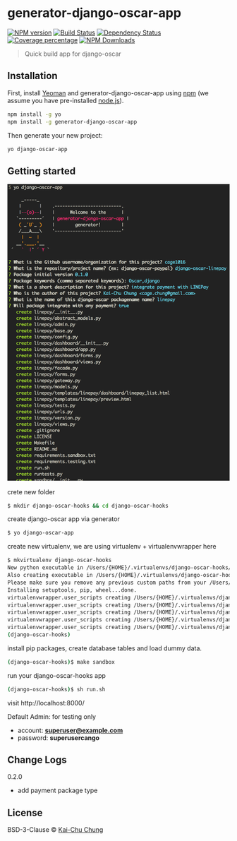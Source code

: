 # generator-django-oscar-app

[![NPM version][npm-image]][npm-url]
[![Build Status][travis-image]][travis-url]
[![Dependency Status][daviddm-image]][daviddm-url]
[![Coverage percentage][coveralls-image]][coveralls-url]
[![NPM Downloads][downloads-image]][downloads-url]

> Quick build app for django-oscar

## Installation

First, install [Yeoman](http://yeoman.io) and generator-django-oscar-app using [npm](https://www.npmjs.com/) (we assume you have pre-installed [node.js](https://nodejs.org/)).

```bash
npm install -g yo
npm install -g generator-django-oscar-app
```

Then generate your new project:

```bash
yo django-oscar-app
```

## Getting started

![screenshot]

crete new folder

```bash
$ mkdir django-oscar-hooks && cd django-oscar-hooks
```

create django-oscar app via generator

```bash
$ yo django-oscar-app
```

create new virtualenv, we are using virtualenv + virtualenvwrapper here

```bash
$ mkvirtualenv django-oscar-hooks
New python executable in /Users/{HOME}/.virtualenvs/django-oscar-hooks/bin/python2.7
Also creating executable in /Users/{HOME}/.virtualenvs/django-oscar-hooks/bin/python
Please make sure you remove any previous custom paths from your /Users/{HOME}/.pydistutils.cfg file.
Installing setuptools, pip, wheel...done.
virtualenvwrapper.user_scripts creating /Users/{HOME}/.virtualenvs/django-oscar-hooks/bin/predeactivate
virtualenvwrapper.user_scripts creating /Users/{HOME}/.virtualenvs/django-oscar-hooks/bin/postdeactivate
virtualenvwrapper.user_scripts creating /Users/{HOME}/.virtualenvs/django-oscar-hooks/bin/preactivate
virtualenvwrapper.user_scripts creating /Users/{HOME}/.virtualenvs/django-oscar-hooks/bin/postactivate
virtualenvwrapper.user_scripts creating /Users/{HOME}/.virtualenvs/django-oscar-hooks/bin/get_env_details
(django-oscar-hooks)
```

install pip packages,  create database tables and load dummy data.

```bash
(django-oscar-hooks)$ make sandbox
```

run your django-oscar-hooks app

```bash
(django-oscar-hooks)$ sh run.sh
```

visit http://localhost:8000/


Default Admin: for testing only
- account: **superuser@example.com**
- password: **superusercango**

## Change Logs

0.2.0
- add payment package type

## License

BSD-3-Clause © [Kai-Chu Chung](http://kaichu.io/)


[npm-image]: https://badge.fury.io/js/generator-django-oscar-app.svg
[npm-url]: https://npmjs.org/package/generator-django-oscar-app
[travis-image]: https://travis-ci.org/cage1016/generator-django-oscar-app.svg?branch=master
[travis-url]: https://travis-ci.org/cage1016/generator-django-oscar-app
[daviddm-image]: https://david-dm.org/cage1016/generator-django-oscar-app.svg?theme=shields.io
[daviddm-url]: https://david-dm.org/cage1016/generator-django-oscar-app
[coveralls-image]: https://coveralls.io/repos/cage1016/generator-django-oscar-app/badge.svg
[coveralls-url]: https://coveralls.io/r/cage1016/generator-django-oscar-app
[screenshot]: screenshot-2.png
[downloads-image]: https://img.shields.io/npm/dm/generator-django-oscar-app.svg
[downloads-url]: https://npmjs.org/package/generator-django-oscar-app
